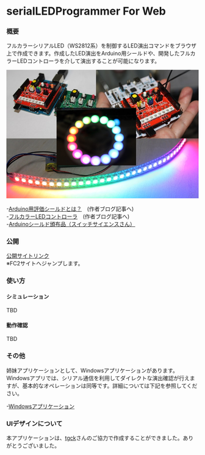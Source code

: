 serialLEDProgrammer For Web
===================

### 概要

フルカラーシリアルLED（WS2812系）を制御するLED演出コマンドをブラウザ上で作成できます。作成したLED演出をArduino用シールドや、開発したフルカラーLEDコントローラを介して演出することが可能になります。

![Image](https://raw.githubusercontent.com/carcon999/serialLEDProgrammerWeb/master/image/title.jpg)

-[Arduino用評価シールドとは？](http://blogs.yahoo.co.jp/carcon999/37942815.html)　(作者ブログ記事へ)  
-[フルカラーLEDコントローラ](http://blogs.yahoo.co.jp/carcon999/37853893.html)　(作者ブログ記事へ)  
-[Arduinoシールド頒布品（スイッチサイエンスさん）](http://www.switch-science.com/catalog/1739/)  

### 公開

[公開サイトリンク](http://carcon999.web.fc2.com/ledprogrammer/index.html)    
※FC2サイトへジャンプします。

### 使い方

#### シミュレーション

TBD

#### 動作確認

TBD

### その他

姉妹アプリケーションとして、Windowsアプリケーションがあります。Windowsアプリでは、シリアル通信を利用してダイレクトな演出確認が行えますが、基本的なオペレーションは同等です。詳細については下記を参照してください。

-[Windowsアプリケーション](http://blogs.yahoo.co.jp/carcon999/37808488.html)  

### UIデザインについて

本アプリケーションは、[tgck](https://github.com/tgck)さんのご協力で作成することができました。ありがとうございました。
